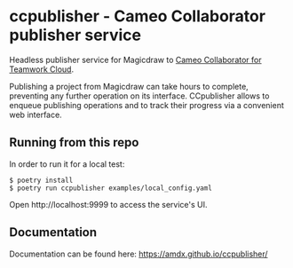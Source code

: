 # ccpublisher - Cameo Collaborator publisher service

Headless publisher service for Magicdraw to
[Cameo Collaborator for Teamwork Cloud](https://www.3ds.com/products-services/catia/products/no-magic/cameo-collaborator-for-teamwork-cloud/).

Publishing a project from Magicdraw can take hours to complete, preventing any
further operation on its interface. CCpublisher allows to enqueue publishing
operations and to track their progress via a convenient web interface. 

## Running from this repo

In order to run it for a local test:

```shell
$ poetry install
$ poetry run ccpublisher examples/local_config.yaml
```

Open http://localhost:9999 to access the service's UI.

## Documentation

Documentation can be found here: https://amdx.github.io/ccpublisher/
